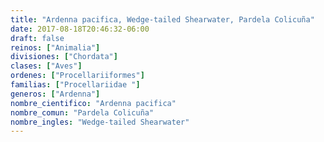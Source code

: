 ```yaml
---
title: "Ardenna pacifica, Wedge-tailed Shearwater, Pardela Colicuña"
date: 2017-08-18T20:46:32-06:00
draft: false
reinos: ["Animalia"]
divisiones: ["Chordata"]
clases: ["Aves"]
ordenes: ["Procellariiformes"]
familias: ["Procellariidae "]
generos: ["Ardenna"]
nombre_cientifico: "Ardenna pacifica"
nombre_comun: "Pardela Colicuña"
nombre_ingles: "Wedge-tailed Shearwater"
---
```

